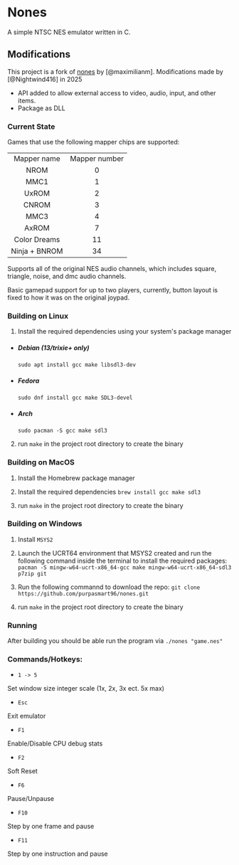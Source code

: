# Nones

A simple NTSC NES emulator written in C.

## Modifications

This project is a fork of [nones](https://github.com/purpasmart96/nones) by [@maximilianm].
Modifications made by [@Nightwind416] in 2025

* API added to allow external access to video, audio, input, and other items.
* Package as DLL

### Current State

Games that use the following mapper chips are supported:
<table>
    <tr>
        <td align="center">Mapper name</td>
        <td align="center">Mapper number</td>
    </tr>
    <tr>
        <td align="center">NROM</td><td align="center">0</td>
    </tr>
    <tr>
        <td align="center">MMC1</td><td align="center">1</td>
    </tr>
    <tr>
        <td align="center">UxROM</td><td align="center">2</td>
    </tr>
    <tr>
        <td align="center">CNROM</td><td align="center">3</td>
    </tr>
    <tr>
        <td align="center">MMC3</td><td align="center">4</td>
    </tr>
    <tr>
        <td align="center">AxROM</td><td align="center">7</td>
    </tr>
    <tr>
        <td align="center">Color Dreams</td><td align="center">11</td>
    </tr>
    <tr>
        <td align="center">Ninja + BNROM</td><td align="center">34</td>
    </tr>
</table>

Supports all of the original NES audio channels, which includes square, triangle, noise, and dmc audio channels.

Basic gamepad support for up to two players, currently, button layout is fixed to how it was on the original joypad.

### Building on Linux

1. Install the required dependencies using your system's package manager

- ##### Debian (13/trixie+ only)

    `sudo apt install gcc make libsdl3-dev`

- ##### Fedora

    `sudo dnf install gcc make SDL3-devel`

- ##### Arch
    `sudo pacman -S gcc make sdl3`

2. run `make` in the project root directory to create the binary

### Building on MacOS

1. Install the Homebrew package manager

2. Install the required dependencies `brew install gcc make sdl3`

3. run `make` in the project root directory to create the binary

### Building on Windows

1. Install `MSYS2`

2. Launch the UCRT64 environment that MSYS2 created and run the following command inside the terminal to install the required packages: `pacman -S mingw-w64-ucrt-x86_64-gcc make mingw-w64-ucrt-x86_64-sdl3 p7zip git`

3. Run the following commannd to download the repo: `git clone https://github.com/purpasmart96/nones.git`

4. run `make` in the project root directory to create the binary

### Running

After building you should be able run the program via `./nones "game.nes"`

### Commands/Hotkeys:

* `1 -> 5`

Set window size integer scale (1x, 2x, 3x ect. 5x max)

* `Esc`

Exit emulator

* `F1`

Enable/Disable CPU debug stats

* `F2`

Soft Reset

* `F6`

Pause/Unpause

* `F10`

Step by one frame and pause

* `F11`

Step by one instruction and pause
